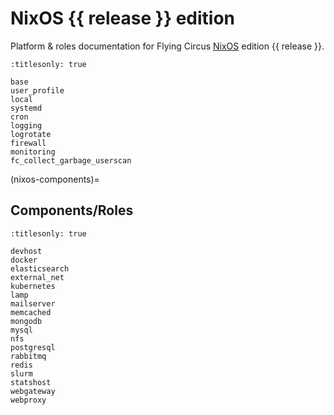 # NixOS {{ release }} edition

Platform & roles documentation for Flying Circus [NixOS] edition
{{ release }}.

```{toctree}
:titlesonly: true

base
user_profile
local
systemd
cron
logging
logrotate
firewall
monitoring
fc_collect_garbage_userscan
```

(nixos-components)=

## Components/Roles

```{toctree}
:titlesonly: true

devhost
docker
elasticsearch
external_net
kubernetes
lamp
mailserver
memcached
mongodb
mysql
nfs
postgresql
rabbitmq
redis
slurm
statshost
webgateway
webproxy
```

[nixos]: https://nixos.org
